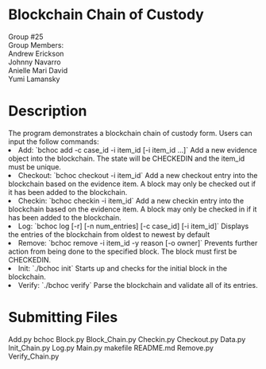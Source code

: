 <h1>Blockchain Chain of Custody</h1>

Group #25  
Group Members:  
Andrew Erickson  
Johnny Navarro  
Anielle Mari David  
Yumi Lamansky  

<h1> Description </h1>
The program demonstrates a blockchain chain of custody form.  
Users can input the follow commands:  
<li> Add: `bchoc add -c case_id -i item_id [-i item_id ...]` Add a new evidence object into the blockchain. The state will be CHECKEDIN and the item_id must be unique. </li>
<li> Checkout: `bchoc checkout -i item_id` Add a new checkout entry into the blockchain based on the evidence item. A block may only be checked out if it has been added to the blockchain.</li>
<li>Checkin: `bchoc checkin -i item_id` Add a new checkin entry into the blockchain based on the evidence item. A block may only be checked in if it has been added to the blockchain. </li>
<li>Log: `bchoc log [-r] [-n num_entries] [-c case_id] [-i item_id]` Displays the entries of the blockchain from oldest to newest by default</li>
<li>Remove: `bchoc remove -i item_id -y reason [-o owner]` Prevents further action from being done to the specified block. The block must first be CHECKEDIN. </li>
<li>Init: `./bchoc init` Starts up and checks for the initial block in the blockchain. </li>
<li>Verify: `./bchoc verify` Parse the blockchain and validate all of its entries.</li>

<h1> Submitting Files </h1>
Add.py
bchoc
Block.py
Block_Chain.py
Checkin.py
Checkout.py
Data.py
Init_Chain.py
Log.py
Main.py
makefile
README.md
Remove.py
Verify_Chain.py
